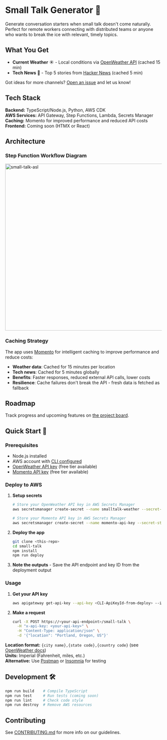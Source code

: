 # Small Talk Generator 💬

Generate conversation starters when small talk doesn't come naturally. Perfect for remote workers connecting with distributed teams or anyone who wants to break the ice with relevant, timely topics.

## What You Get

- **Current Weather** ☀️ - Local conditions via [OpenWeather API](https://openweathermap.org/api) (cached 15 min)
- **Tech News** 📰 - Top 5 stories from [Hacker News](https://news.ycombinator.com/) (cached 5 min)

Got ideas for more channels? [Open an issue](https://github.com/deeheber/small-talk/issues) and let us know!

## Tech Stack

**Backend:** TypeScript/Node.js, Python, AWS CDK  
**AWS Services:** API Gateway, Step Functions, Lambda, Secrets Manager  
**Caching:** Momento for improved performance and reduced API costs  
**Frontend:** Coming soon (HTMX or React)

## Architecture

### Step Function Workflow Diagram

<img width="537" alt="small-talk-asl" src="https://github.com/deeheber/small-talk/assets/12616554/fff34b51-e832-4f1d-835b-046f4c7eb4eb">

### Caching Strategy

The app uses [Momento](https://www.gomomento.com/) for intelligent caching to improve performance and reduce costs:

- **Weather data**: Cached for 15 minutes per location
- **Tech news**: Cached for 5 minutes globally
- **Benefits**: Faster responses, reduced external API calls, lower costs
- **Resilience**: Cache failures don't break the API - fresh data is fetched as fallback

## Roadmap

Track progress and upcoming features on [the project board](https://github.com/users/deeheber/projects/1/views/1).

## Quick Start 🚀

### Prerequisites

- Node.js installed
- AWS account with [CLI configured](https://docs.aws.amazon.com/cli/latest/userguide/getting-started-quickstart.html)
- [OpenWeather API key](https://openweathermap.org/api) (free tier available)
- [Momento API key](https://console.gomomento.com/) (free tier available)

### Deploy to AWS

1. **Setup secrets**

   ```bash
   # Store your OpenWeather API key in AWS Secrets Manager
   aws secretsmanager create-secret --name smalltalk-weather --secret-string "your-openweather-api-key-here"

   # Store your Momento API key in AWS Secrets Manager
   aws secretsmanager create-secret --name momento-api-key --secret-string "your-momento-api-key-here"
   ```

2. **Deploy the app**

   ```bash
   git clone <this-repo>
   cd small-talk
   npm install
   npm run deploy
   ```

3. **Note the outputs** - Save the API endpoint and key ID from the deployment output

### Usage

1. **Get your API key**

   ```bash
   aws apigateway get-api-key --api-key <CLI-ApiKeyId-from-deploy> --include-value
   ```

2. **Make a request**
   ```bash
   curl -X POST https://<your-api-endpoint>/small-talk \
     -H "x-api-key: <your-api-key>" \
     -H "Content-Type: application/json" \
     -d '{"location": "Portland, Oregon, US"}'
   ```

**Location format:** `{city name},{state code},{country code}` (see [OpenWeather docs](https://openweathermap.org/api/geocoding-api))  
**Units:** Imperial (Fahrenheit, miles, etc.)  
**Alternative:** Use [Postman](https://www.postman.com/) or [Insomnia](https://insomnia.rest/) for testing

## Development 🛠️

```bash
npm run build    # Compile TypeScript
npm run test     # Run tests (coming soon)
npm run lint     # Check code style
npm run destroy  # Remove AWS resources
```

## Contributing

See [CONTRIBUTING.md](https://github.com/deeheber/small-talk/blob/main/CONTRIBUTING.md) for more info on our guidelines.
